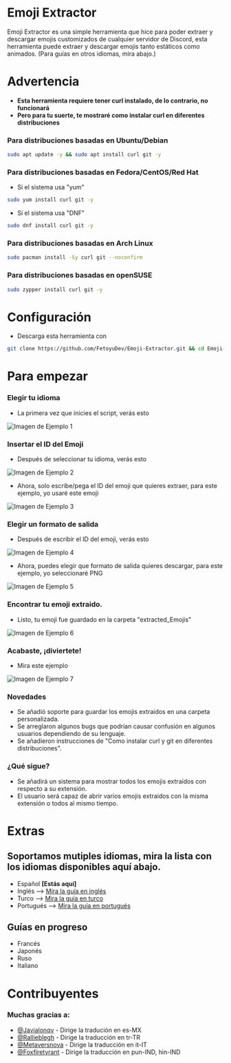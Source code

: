 # Emoji Extractor
Emoji Extractor es una simple herramienta que hice para poder extraer y descargar emojis customizados de cualquier servidor de Discord, esta herramienta puede extraer y descargar emojis tanto estáticos como animados. (Para guías en otros idiomas, mira abajo.)

# Advertencia
- **Esta herramienta requiere tener curl instalado, de lo contrario, no funcionará**
- **Pero para tu suerte, te mostraré como instalar curl en diferentes distribuciones**

### Para distribuciones basadas en Ubuntu/Debian
```bash
sudo apt update -y && sudo apt install curl git -y
```

### Para distribuciones basadas en Fedora/CentOS/Red Hat
- Si el sistema usa "yum"
```bash
sudo yum install curl git -y
```

- Si el sistema usa "DNF"
```bash
sudo dnf install curl git -y
```

### Para distribuciones basadas en Arch Linux
```bash
sudo pacman install -Sy curl git --noconfirm
```

### Para distribuciones basadas en openSUSE
```bash
sudo zypper install curl git -y
```

# Configuración
- Descarga esta herramienta con
```bash
git clone https://github.com/FetoyuDev/Emoji-Extractor.git && cd Emoji-Extractor && sudo chmod +X init.sh && sh init.sh
```

# Para empezar
### Elegir tu idioma
- La primera vez que inicies el script, verás esto

![Imagen de Ejemplo 1](https://github.com/user-attachments/assets/ef7c29e8-cdec-4362-806e-a44f8c75c1e5)


### Insertar el ID del Emoji
- Después de seleccionar tu idioma, verás esto

![Imagen de Ejemplo 2](https://github.com/user-attachments/assets/ed397067-1b6d-4139-9037-8df0788308f1)


- Ahora, solo escribe/pega el ID del emoji que quieres extraer, para este ejemplo, yo usaré este emoji

![Imagen de Ejemplo 3](https://github.com/user-attachments/assets/822ff992-e021-4af7-8bd0-67587785301b)

### Elegir un formato de salida
- Después de escribir el ID del emoji, verás esto

![Imagen de Ejemplo 4](https://github.com/user-attachments/assets/7609f91a-974a-4915-a0b9-dba5da9742e5)

- Ahora, puedes elegir que formato de salida quieres descargar, para este ejemplo, yo seleccionaré PNG

![Imagen de Ejemplo 5](https://github.com/user-attachments/assets/5ab3475c-492d-4db2-947c-733e932c3314)

### Encontrar tu emoji extraido.
- Listo, tu emoji fue guardado en la carpeta "extracted_Emojis"

![Imagen de Ejemplo 6](https://github.com/user-attachments/assets/4b5aab8c-263e-4e60-bd89-f22076ef2f89)

### Acabaste, ¡diviertete!
- Mira este ejemplo

![Imagen de Ejemplo 7](https://github.com/user-attachments/assets/1a83850c-db33-4c32-b6cb-0f5455faec78)

### Novedades
- Se añadió soporte para guardar los emojis extraidos en una carpeta personalizada.
- Se arreglaron algunos bugs que podrían causar confusión en algunos usuarios dependiendo de su lenguaje.
- Se añadieron instrucciones de "Como instalar curl y git en diferentes distribuciones".

### ¿Qué sigue?
- Se añadirá un sistema para mostrar todos los emojis extraídos con respecto a su extensión.
- El usuario será capaz de abrir varios emojis extraídos con la misma extensión o todos al mismo tiempo.

# Extras
## Soportamos mutiples idiomas, mira la lista con los idiomas disponibles aquí abajo.
- Español **[Estás aquí]**
- Inglés -->  [Mira la guía en inglés](https://github.com/FetoyuDev/Emoji-Extractor/blob/main/README.md)
- Turco --> [Mira la guía en turco](https://github.com/FetoyuDev/Emoji-Extractor/blob/main/README-TR.md)
- Portugués --> [Mira la guía en portugués](https://github.com/FetoyuDev/Emoji-Extractor/blob/main/README-PT.md)

## Guías en progreso
- Francés
- Japonés
- Ruso
- Italiano

# Contribuyentes
### Muchas gracias a:
- [@Javialonqv](https://github.com/Javialonqv) - Dirige la tradución en es-MX
- [@Rallieblegh](https://github.com/rallieblegh) - Dirige la traducción en tr-TR
- [@Metaversnova](https://github.com/metaversnova) - Dirige la traducción en it-IT
- [@Foxfiretyrant](https://github.com/FoxFireTyrant) - Dirige la traducción en pun-IND, hin-IND

